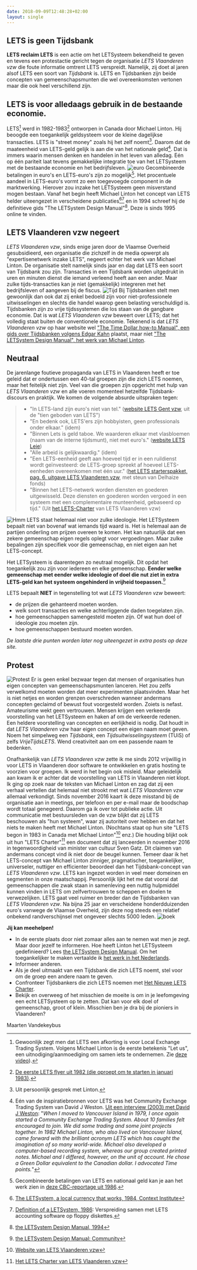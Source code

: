 ```yaml
---
date: 2018-09-09T12:48:28+02:00
layout: single
---
```


## LETS is geen Tijdsbank

**LETS reclaim LETS** is een actie om het LETSysteem bekendheid te geven en tevens een protestactie gericht tegen de organisatie _LETS Vlaanderen vzw_ die foute informatie omtrent LETS verspreidt. Namelijk, zij doet al jaren alsof LETS een soort van _Tijdsbank_ is. LETS en Tijdsbanken zijn beide concepten van gemeenschapsmunten die wel overeenkomsten vertonen maar die ook heel verschillend zijn.

## LETS is voor alledaags gebruik in de bestaande economie.

LETS[^1] werd in 1982-1983[^2] ontworpen in Canada door Michael Linton. Hij beoogde een toegankelijk geldsysteem voor de kleine dagelijkse transacties. LETS is "street money" zoals hij het zelf noemt[^3]. Daarom dat de maateenheid van LETS-geld gelijk is aan die van het nationale geld[^4]. Dat is immers waarin mensen denken en handelen in het leven van alledag. Eén op één pariteit laat tevens gemakkelijke integratie toe van het LETSysteem met de bestaande economie en het bedrijfsleven. ![euro](images/note_1.jpg#float-right) Gecombineerde betalingen in euro's en LETS-euro's zijn zo mogelijk[^5]. Het procentuele aandeel in LETS-euro's vormt zo een toegevoegde component in de marktwerking. Hierover zou inzake het LETSysteem geen misverstand mogen bestaan. Vanaf het begin heeft Michael Linton het concept van LETS helder uiteengezet in verscheidene publicaties[^6][^7] en in 1994 schreef hij de definitieve gids "The LETSystem Design Manual"[^8]. Deze is sinds 1995 online te vinden.

## LETS Vlaanderen vzw negeert

_LETS Vlaanderen vzw_, sinds enige jaren door de Vlaamse Overheid gesubsidieerd, een organisatie die zichzelf in de media opwerpt als "expertisenetwerk inzake LETS", negeert echter het werk van Michael Linton. De organisatie stelt namelijk sinds jaar en dag dat LETS een soort van Tijdsbank zou zijn. Transacties in een Tijdsbank worden uitgedrukt in uren en minuten dienst die iemand verleend heeft aan een ander. Maar zulke tijds-transacties kan je niet (gemakkelijk) integreren met het bedrijfsleven of aangeven bij de fiscus. ![Tijd](images/clock_1.jpg#float) Bij Tijdsbanken stelt men gewoonlijk dan ook dat zij enkel bedoeld zijn voor niet-professionele uitwisselingen en slechts die handel waarop geen belasting verschuldigd is. Tijdsbanken zijn zo vrije tijdssystemen die los staan van de gangbare economie. Dat is wat _LETS Vlaanderen vzw_ beweert over LETS; dat het volledig staat buiten de conventionele economie. Tekenend is dat _LETS Vlaanderen vzw_ op haar website wel ["The Time Dollar how-to Manual", een gids over Tijdsbanken volgens Edgar Kahn](https://www.letsvlaanderen.be/portals/letsvl/Files/Documents/studies%20over%20LETS%20en%20aanverwante%20domeinen/TimeBanksHowToManual.pdf) plaatst, maar niet ["The LETSystem Design Manual", het werk van Michael Linton](https://manual.letsa.net/en).

## Neutraal

De jarenlange foutieve propaganda van LETS in Vlaanderen heeft er toe geleid dat er ondertussen een 40-tal groepen zijn die zich LETS noemen, maar het feitelijk niet zijn. Veel van die groepen zijn opgericht met hulp van _LETS Vlaanderen vzw_ en alle voeren momenteel hetzelfde Tijdsbank-discours en praktijk. We komen de volgende absurde uitspraken tegen:

> * "In LETS-land zijn euro's niet van tel." ([website LETS Gent vzw](https://lets.gent/hoe-werkt-het), uit de "tien geboden van LETS")
> * "En bedenk ook, LETS'ers zijn hobbyisten, geen professionals onder elkaar." (idem)
> * "Binnen Lets is geld taboe. We waarderen elkaar met vlasbloemen (naam van de interne tijdsmunt), niet met euro's." ([website LETS Leie](https://www.letsleie.be/vlasbloemen))
> * "Alle arbeid is gelijkwaardig." (idem)
> * "Een LETS-eenheid geeft aan hoeveel tijd er in een ruildienst wordt geïnvesteerd: de LETS-groep spreekt af hoeveel LETS-eenheden overeenkomen met één uur." ([het LETS starterspakket, pag. 6, uitgave LETS Vlaanderen vzw](https://anzdoc.com/starterspakket-handleiding.html), met steun van Delhaize fonds)
> * "Binnen het LETS-netwerk worden diensten en goederen uitgewisseld. Deze diensten en goederen worden vergoed in een systeem met een complementaire munteenheid, gebaseerd op tijd." (Uit [het LETS-Charter](https://letszandland.be/het-lets-charter/) van LETS Vlaanderen vzw)

![Hmm](images/confused.jpg#float-right)
LETS staat helemaal niet voor zulke ideologie. Het LETSysteem bepaalt niet van bovenaf wat iemands tijd waard is. Het is helemaal aan de partijen onderling om prijzen overeen te komen. Het kan natuurlijk dat een zekere gemeenschap eigen regels oplegt voor vergoedingen. Maar zulke bepalingen zijn specifiek voor die gemeenschap, en niet eigen aan het LETS-concept.

Het LETSysteem is daarentegen zo neutraal mogelijk. Dit opdat het toegankelijk zou zijn voor iedereen en elke gemeenschap. **Eender welke gemeenschap met eender welke ideologie of doel die nut ziet in extra LETS-geld kan het systeem ongehinderd in vrijheid toepassen.**[^9]

LETS bepaalt **NIET** in tegenstelling tot wat _LETS Vlaanderen vzw_ beweert:

* de prijzen die gehanteerd moeten worden.
* welk soort transacties en welke achterliggende daden toegelaten zijn.
* hoe gemeenschappen samengesteld moeten zijn. Of wat hun doel of ideologie zou moeten zijn.
* hoe gemeenschappen bestuurd moeten worden.

_De laatste drie punten worden later nog uiteengezet in extra posts op deze site._

## Protest

![Protest](images/protest.png#float)
Er is geen enkel bezwaar tegen dat mensen of organisaties hun eigen concepten van gemeenschapsmunten lanceren. Het zou zelfs verwelkomd moeten worden dat meer experimenten plaatsvinden. Maar het is niet netjes en worden grenzen overschreden wanneer andermans concepten geclaimd of bewust fout voorgesteld worden. Zoiets is nefast. Amateurisme wekt geen vertrouwen. Mensen krijgen een verkeerde voorstelling van het LETSysteem en haken af om de verkeerde redenen. Een heldere voorstelling van concepten en eerlijkheid is nodig. Dat houdt in dat _LETS Vlaanderen vzw_ haar eigen concept een eigen naam moet geven. Noem het simpelweg een _Tijdsbank_, een _Tijdsuitwisselingsysteem_ (TUiS) of zelfs _VrijeTijdsLETS_. Wend creativiteit aan om een passende naam te bedenken.

Onafhankelijk van _LETS Vlaanderen vzw_ zette ik me sinds 2012 vrijwillig in voor LETS in Vlaanderen door software te ontwikkelen en gratis hosting te voorzien voor groepen. Ik werd in het begin ook misleid. Maar geleidelijk aan kwam ik er achter dat de voorstelling van LETS in Vlaanderen niet klopt. Ik ging op zoek naar de teksten van Michael Linton en zag dat zij een verhaal vertellen dat helemaal niet strookt met wat _LETS Vlaanderen vzw_ allemaal verkondigt. Sinds november 2016 kaart ik deze misstand bij de organisatie aan in meetings, per telefoon en per e-mail maar de boodschap wordt totaal genegeerd. Daarom ga ik over tot publieke actie. Uit communicatie met bestuursleden van de vzw blijkt dat zij LETS beschouwen als "hun systeem", waar zij autoriteit over hebben en dat het niets te maken heeft met Michael Linton. (Nochtans staat op hun site "LETS begon in 1983 in Canada met Michael Linton"[^10] enz.) Die houding blijkt ook uit hun "LETS Charter"[^11] een document dat zij lanceerden in november 2016 in tegenwoordigheid van minister van cultuur Sven Gatz. Dit claimen van andermans concept vind ik niet door de beugel kunnen. Temeer daar ik het LETS-concept van Michael Linton zinniger, pragmatischer, toegankelijker, universeler, nuttiger en efficienter beoordeel dan het Tijdsbank-concept van _LETS Vlaanderen vzw_. LETS kan ingezet worden in veel meer domeinen en segmenten in onze maatschappij. Persoonlijk lijkt het me dat vooral dat gemeenschappen die zwak staan in samenleving een nuttig hulpmiddel kunnen vinden in LETS om zelfvertrouwen te scheppen en doelen te verwezelijken. LETS gaat veel ruimer en breder dan de Tijdsbanken van _LETS Vlaanderen vzw_. Na bijna 25 jaar en verscheidene honderdduizenden euro's vanwege de Vlaamse Overheid, zijn deze nog steeds een relatief onbekend randverschijnsel met ongeveer slechts 5000 leden.
![boek](images/books.jpg#float-right)

**Jij kan meehelpen!**

* In de eerste plaats door niet zomaar alles aan te nemen wat men je zegt. Maar door jezelf te informeren. Hoe heeft Linton het LETSysteem gedefinieerd? Lees [the LETSystem Design Manual](https://manual.letsa.net/en/1.1.html). Om het toegankelijker te maken vertaalde ik [het werk in het Nederlands](https://manual.letsa.net/nl/1.1.html).
* Informeer anderen.
* Als je deel uitmaakt van een Tijdsbank die zich LETS noemt, stel voor om de groep een andere naam te geven.
* Confronteer Tijdsbankers die zich LETS noemen met [Het Nieuwe LETS Charter](het-nieuwe-lets-charter.pdf).
* Bekijk en overweeg of het misschien de moeite is om in je leefomgeving een echt LETSysteem op te zetten. Dat kan voor elk doel of gemeenschap, groot of klein. Misschien ben je dra bij de pioniers in Vlaanderen?

Maarten Vandekeybus

[^1]: Gewoonlijk zegt men dat LETS een afkorting is voor Local Exchange Trading System. Volgens Michael Linton is de eerste betekenis "Let us", een uitnodiging/aanmoediging om samen iets te ondernemen. Zie [deze video](https://youtu.be/QSKbq4qVTO0?t=1422)).
[^2]: [De eerste LETS flyer uit 1982 (die oproept om te starten in januari 1983)](lets-flyer-1982.png).
[^3]: Uit persoonlijk gesprek met Linton.
[^4]: Eén van de inspiratiebronnen voor LETS was het Community Exchange Trading System van David J Weston. [Uit een interview (2003) met David J Weston](http://prosperityuk.com/2003/09/david-j-weston-money-reform-activist-in-britain-and-canada/): "_When I moved to Vancouver Island in 1979, I once again started a Community Exchange Trading System. About 10 families felt encouraged to join. We did some trading and some joint projects together. In 1982 Michael Linton, who also lived on Vancouver Island, came forward with the brilliant acronym LETS which has caught the imagination of so many world-wide. Michael also developed a computer-based recording system, whereas our group created printed notes. Michael and I differed, however, on the unit of account. He chose a Green Dollar equivalent to the Canadian dollar. I advocated Time points._"
[^5]: Gecombineerde betalingen van LETS en nationaal geld kan je aan het werk zien in [deze CBC-reportage uit 1986](https://www.youtube.com/watch?v=S8V_exZFrDY).
[^6]: [The LETSystem, a local currency that works, 1984, Context Institute](https://www.context.org/iclib/ic07/linton/)
[^7]: [Definition of a LETSystem, 1986](https://archive.lets.net/gmlets/letsplay/id-9-2.htm): Verspreiding samen met LETS accounting software op floppy diskettes.
[^8]: [the LETSystem Design Manual, 1994](https://manual.letsa.net/en/1.1.html)
[^9]: [the LETSystem Design Manual: Community](https://manual.letsa.net/en/1.3.html#community)
[^10]: [Website van LETS Vlaanderen vzw](https://letsvlaanderen.be)
[^11]: [Het LETS Charter van LETS Vlaanderen vzw](https://www.letsvlaanderen.be/portals/letsvl/Files/Documents/2017/LETS-charter%20definitief.pdf)
